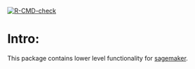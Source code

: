 
<!-- badges: start -->
[![R-CMD-check](https://github.com/DyfanJones/sagemaker-r-core/workflows/R-CMD-check/badge.svg)](https://github.com/DyfanJones/sagemaker-r-core/actions)
<!-- badges: end -->

# Intro:

This package contains lower level functionality for [sagemaker](https://github.com/DyfanJones/sagemaker-r-sdk).
